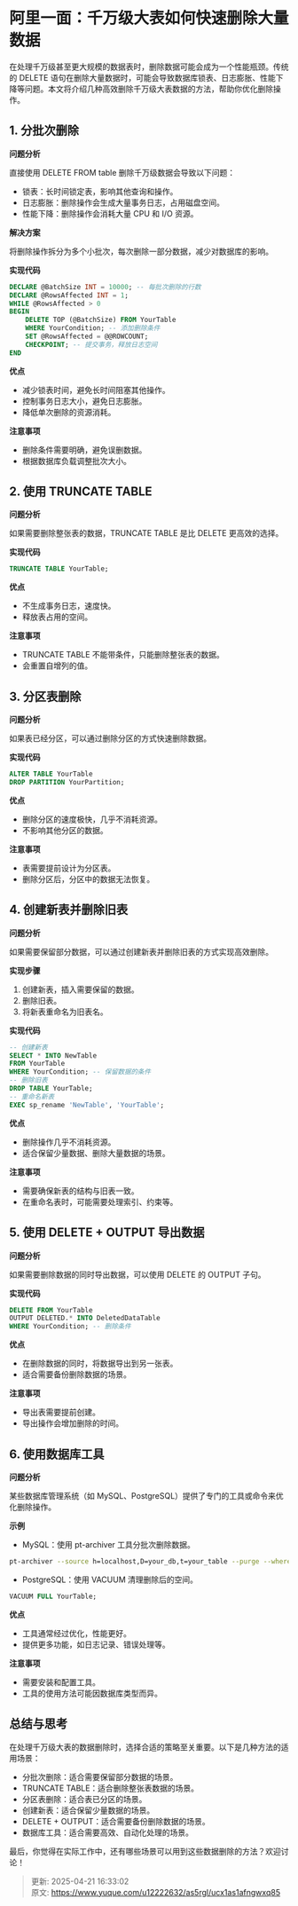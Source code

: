 # 阿里一面：千万级大表如何快速删除大量数据

在处理千万级甚至更大规模的数据表时，删除数据可能会成为一个性能瓶颈。传统的 DELETE 语句在删除大量数据时，可能会导致数据库锁表、日志膨胀、性能下降等问题。本文将介绍几种高效删除千万级大表数据的方法，帮助你优化删除操作。



## 1. 分批次删除
**问题分析**

直接使用 DELETE FROM table 删除千万级数据会导致以下问题：

+ 锁表：长时间锁定表，影响其他查询和操作。
+ 日志膨胀：删除操作会生成大量事务日志，占用磁盘空间。
+ 性能下降：删除操作会消耗大量 CPU 和 I/O 资源。

**解决方案**

将删除操作拆分为多个小批次，每次删除一部分数据，减少对数据库的影响。

**实现代码**

```sql
DECLARE @BatchSize INT = 10000; -- 每批次删除的行数
DECLARE @RowsAffected INT = 1;
WHILE @RowsAffected > 0
BEGIN
    DELETE TOP (@BatchSize) FROM YourTable
    WHERE YourCondition; -- 添加删除条件
    SET @RowsAffected = @@ROWCOUNT;
    CHECKPOINT; -- 提交事务，释放日志空间
END
```

**优点**

+ 减少锁表时间，避免长时间阻塞其他操作。
+ 控制事务日志大小，避免日志膨胀。
+ 降低单次删除的资源消耗。

**注意事项**

+ 删除条件需要明确，避免误删数据。
+ 根据数据库负载调整批次大小。



## 2. 使用 TRUNCATE TABLE
**问题分析**

如果需要删除整张表的数据，TRUNCATE TABLE 是比 DELETE 更高效的选择。

**实现代码**

```sql
TRUNCATE TABLE YourTable;
```



**优点**

+ 不生成事务日志，速度快。
+ 释放表占用的空间。

**注意事项**

+ TRUNCATE TABLE 不能带条件，只能删除整张表的数据。
+ 会重置自增列的值。



## 3. 分区表删除
**问题分析**

如果表已经分区，可以通过删除分区的方式快速删除数据。



**实现代码**

```sql
ALTER TABLE YourTable
DROP PARTITION YourPartition;
```



**优点**

+ 删除分区的速度极快，几乎不消耗资源。
+ 不影响其他分区的数据。

**注意事项**

+ 表需要提前设计为分区表。
+ 删除分区后，分区中的数据无法恢复。



## 4. 创建新表并删除旧表
**问题分析**

如果需要保留部分数据，可以通过创建新表并删除旧表的方式实现高效删除。



**实现步骤**

1. 创建新表，插入需要保留的数据。
2. 删除旧表。
3. 将新表重命名为旧表名。

**实现代码**

```sql
-- 创建新表
SELECT * INTO NewTable
FROM YourTable
WHERE YourCondition; -- 保留数据的条件
-- 删除旧表
DROP TABLE YourTable;
-- 重命名新表
EXEC sp_rename 'NewTable', 'YourTable';
```



**优点**

+ 删除操作几乎不消耗资源。
+ 适合保留少量数据、删除大量数据的场景。

**注意事项**

+ 需要确保新表的结构与旧表一致。
+ 在重命名表时，可能需要处理索引、约束等。

## 5. 使用 DELETE + OUTPUT 导出数据
**问题分析**

如果需要删除数据的同时导出数据，可以使用 DELETE 的 OUTPUT 子句。



**实现代码**

```sql
DELETE FROM YourTable
OUTPUT DELETED.* INTO DeletedDataTable
WHERE YourCondition; -- 删除条件
```



**优点**

+ 在删除数据的同时，将数据导出到另一张表。
+ 适合需要备份删除数据的场景。

**注意事项**

+ 导出表需要提前创建。
+ 导出操作会增加删除的时间。



## 6. 使用数据库工具
**问题分析**

某些数据库管理系统（如 MySQL、PostgreSQL）提供了专门的工具或命令来优化删除操作。



**示例**

+ MySQL：使用 pt-archiver 工具分批次删除数据。

```bash
pt-archiver --source h=localhost,D=your_db,t=your_table --purge --where "your_condition" --limit 10000
```



+ PostgreSQL：使用 VACUUM 清理删除后的空间。

```sql
VACUUM FULL YourTable;
```



**优点**

+ 工具通常经过优化，性能更好。
+ 提供更多功能，如日志记录、错误处理等。

**注意事项**

+ 需要安装和配置工具。
+ 工具的使用方法可能因数据库类型而异。



## 总结与思考
在处理千万级大表的数据删除时，选择合适的策略至关重要。以下是几种方法的适用场景：

+ 分批次删除：适合需要保留部分数据的场景。
+ TRUNCATE TABLE：适合删除整张表数据的场景。
+ 分区表删除：适合表已分区的场景。
+ 创建新表：适合保留少量数据的场景。
+ DELETE + OUTPUT：适合需要备份删除数据的场景。
+ 数据库工具：适合需要高效、自动化处理的场景。

最后，你觉得在实际工作中，还有哪些场景可以用到这些数据删除的方法？欢迎讨论！



> 更新: 2025-04-21 16:33:02  
> 原文: <https://www.yuque.com/u12222632/as5rgl/ucx1as1afngwxq85>